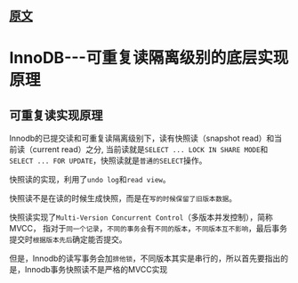 ## [原文](https://blog.csdn.net/chuixue24/article/details/86536372)

# InnoDB---可重复读隔离级别的底层实现原理

## 可重复读实现原理

Innodb的已提交读和可重复读隔离级别下，读有快照读（snapshot read）和当前读（current read）之分,
当前读就是`SELECT ... LOCK IN SHARE MODE`和`SELECT ... FOR UPDATE`，快照读就是`普通的SELECT`操作。

快照读的实现，利用了`undo log`和`read view`。

快照读不是在读的时候生成快照，而是在`写的时候保留了旧版本数据`。

快照读实现了`Multi-Version Concurrent Control`（多版本并发控制），简称MVCC，
指对于`同一个记录`，`不同的事务会`有`不同的版本`，`不同版本互不影响`，最后事务提交时`根据版本先后`确定能否提交。

但是，Innodb的读写事务会加`排他锁`，不同版本其实是串行的，所以首先要指出的是，Innodb事务快照读不是严格的MVCC实现


